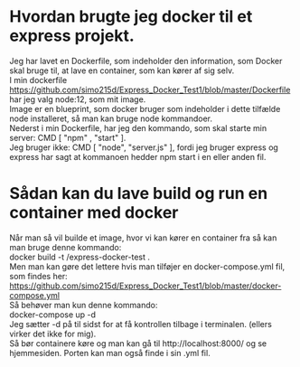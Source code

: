 # Hvordan brugte jeg docker til et express projekt.
Jeg har lavet en Dockerfile, som indeholder den information, som Docker skal bruge til, at lave en container, som kan kører af sig selv. </br>
I min dockerfile https://github.com/simo215d/Express_Docker_Test1/blob/master/Dockerfile har jeg valg node:12, som mit image. </br>
Image er en blueprint, som docker bruger som indeholder i dette tilfælde node installeret, så man kan bruge node kommandoer.</br>
Nederst i min Dockerfile, har jeg den kommando, som skal starte min server: CMD [ "npm" , "start" ].</br>
Jeg bruger ikke: CMD [ "node", "server.js" ], fordi jeg bruger express og express har sagt at kommanoen hedder npm start i en eller anden fil.</br>

# Sådan kan du lave build og run en container med docker
Når man så vil builde et image, hvor vi kan kører en container fra så kan man bruge denne kommando:</br>
docker build -t <your username>/express-docker-test .</br>
Men man kan gøre det lettere hvis man tilføjer en docker-compose.yml fil, som findes her: https://github.com/simo215d/Express_Docker_Test1/blob/master/docker-compose.yml</br>
Så behøver man kun denne kommando:</br>
docker-compose up -d</br>
Jeg sætter -d på til sidst for at få kontrollen tilbage i terminalen. (ellers virker det ikke for mig).</br>
Så bør containere køre og man kan gå til http://localhost:8000/ og se hjemmesiden. Porten kan man også finde i sin .yml fil.</br>
